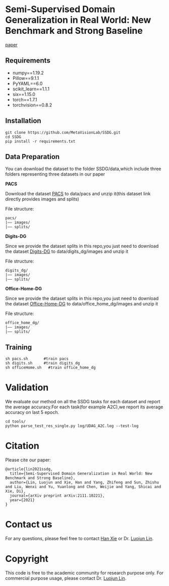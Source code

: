 # Semi-Supervised Domain Generalization in Real World: New Benchmark and Strong Baseline

[paper](https://arxiv.org/pdf/2111.10221.pdf)

## Requirements

- numpy==1.19.2
- Pillow==9.1.1
- PyYAML==6.0
- scikit_learn==1.1.1
- six==1.15.0
- torch==1.7.1
- torchvision==0.8.2

## Installation

```
git clone https://github.com/MetaVisionLab/SSDG.git
cd SSDG
pip install -r requirements.txt
```

## Data Preparation

You can download the dataset to the folder  SSDG/data,which include three folders representing three datasets in our paper

**PACS**

Download the dataset [PACS](https://drive.google.com/file/d/1m4X4fROCCXMO0lRLrr6Zz9Vb3974NWhE/view) to data/pacs and unzip it(this dataset link directly provides images and splits)

File structure:

```
pacs/
|–– images/
|–– splits/
```

**Digits-DG**

Since we provide the dataset splits in this repo,you just need to download the dataset [Digits-DG](https://drive.google.com/file/d/15V7EsHfCcfbKgsDmzQKj_DfXt_XYp_P7/view) to data/digits_dg/images and unzip it

File structure:

```
digits_dg/
|–– images/
|–– splits/
```

**Office-Home-DG**

Since we provide the dataset splits in this repo,you just need to download the dataset [Office-Home-DG](https://drive.google.com/file/d/1gkbf_KaxoBws-GWT3XIPZ7BnkqbAxIFa/view) to data/office_home_dg/images and unzip it

File structure:

```
office_home_dg/
|–– images/
|–– splits/
```

## Training

```
sh pacs.sh       #train pacs
sh digits.sh     #train digits_dg
sh officeHome.sh   #train office_home_dg
```

# Validation

We evaluate our method on all the SSDG tasks for each dataset and report the average accuracy.For each task(for example A2C),we report its average accuracy on last 5 epoch.

```
cd tools/
python parse_test_res_single.py log/UDAG_A2C.log --test-log
```

# Citation

Please cite our paper:

```
@article{lin2021ssdg,
  title={Semi-Supervised Domain Generalization in Real World: New Benchmark and Strong Baseline},
  author={Lin, Luojun and Xie, Han and Yang, Zhifeng and Sun, Zhishu and Liu, Wenxi and Yu, Yuanlong and Chen, Weijie and Yang, Shicai and Xie, Di},
  journal={arXiv preprint arXiv:2111.10221},
  year={2021}
}
```
# Contact us

For any questions, please feel free to contact  [Han Xie](mailto:han_xie@foxmail.com) or Dr. [Luojun Lin](mailto:linluojun2009@126.com).

# Copyright

This code is free to the academic community for research purpose only. For commercial purpose usage, please contact Dr. [Luojun Lin](mailto:linluojun2009@126.com).
